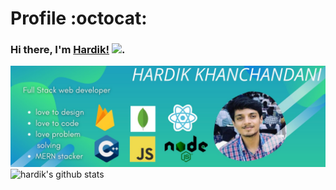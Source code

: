 # Profile  :octocat:
### Hi there, I'm [Hardik!]() <img src="https://raw.githubusercontent.com/vatsa287/vatsa287/master/assets/Hi.gif?raw=true" width="30px">. 
![Banner Hardik](https://raw.githubusercontent.com/hardikhere/hardikhere/master/githubBanner.jpg)
![hardik's github stats](https://github-readme-stats.vercel.app/api?username=hardikhere&show_icons=true&hide_border=true)
